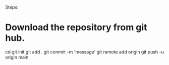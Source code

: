 Steps:

# Download the repository from git hub.

cd <localdir>
git init
git add .
git commit -m 'message'
git remote add origin <url>
git push -u origin main
